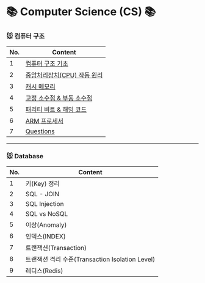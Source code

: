 # 📚 Computer Science (CS) 📚

### 🐭 컴퓨터 구조
|No.|Content|
| ------ | ------ |
|1| [ 컴퓨터 구조 기초 ](컴퓨터구조/1_구조.md) |
|2| [ 중앙처리장치(CPU) 작동 원리 ](컴퓨터구조/2_CPU작동원리.md) |
|3| [ 캐시 메모리 ](컴퓨터구조/3_캐시메모리.md) |
|4| [ 고정 소수점 & 부동 소수점 ](컴퓨터구조/4_고정소수점-부동소수점.md) |
|5| [ 패리티 비트 & 해밍 코드 ](컴퓨터구조/5_패리티비트-해밍코드.md) |
|6| [ ARM 프로세서 ](컴퓨터구조/6_ARM프로세서.md) |
|7| [ Questions ](컴퓨터구조/Questions.md) |
---

### 🐭 Database
|No.|Content|
| ------ | ------ |
|1| 키(Key) 정리
|2| SQL - JOIN
|3| SQL Injection
|4| SQL vs NoSQL
|5| 이상(Anomaly)
|6| 인덱스(INDEX)
|7| 트랜잭션(Transaction)
|8| 트랜잭션 격리 수준(Transaction Isolation Level)
|9| 레디스(Redis)